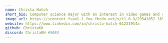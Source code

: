 ```yaml
---
name: Christa Hatch
short_bio: Computer science major with an interest in video games and cosplay. Currently the ICC representative for the Computer Science Club.
image_url: https://scontent.fsan1-1.fna.fbcdn.net/v/t1.0-9/29541052_1657894044265604_1307692817870125435_n.jpg?_nc_cat=110&oh=de1ff27a09a93efc0eaf6834437fb090&oe=5C180F2E
website: https://www.linkedin.com/in/christa-hatch-61231914a
github: ChristaKH
discord: ChristaKH #5684
---
```

